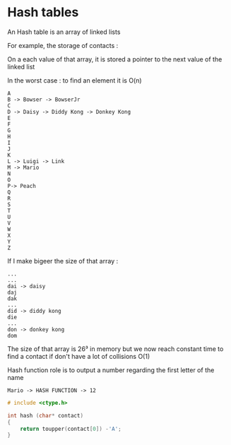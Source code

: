 # Hash tables

An Hash table is an array of linked lists

For example, the storage of contacts :&#x20;

On a each value of that array, it is stored a pointer to the next value of the linked list

In the worst case : to find an element it is O(n)

```
A
B -> Bowser -> BowserJr
C
D -> Daisy -> Diddy Kong -> Donkey Kong
E
F
G
H
I
J
K
L -> Luigi -> Link
M -> Mario
N
O
P-> Peach
Q
R
S
T
U
V
W
X
Y
Z
```

If I make bigeer the size of that array :&#x20;

```
...
...
dai -> daisy
daj
dak
...
did -> diddy kong
die
...
don -> donkey kong
dom
```

The size of that array is 26³ in memory but we now reach constant time to find a contact if don't have a lot of collisions O(1)

Hash function role is to output a number regarding the first letter of the name

```
Mario -> HASH FUNCTION -> 12
```

```c
# include <ctype.h>

int hash (char* contact)
{
    return toupper(contact[0]) -'A';
}
```

